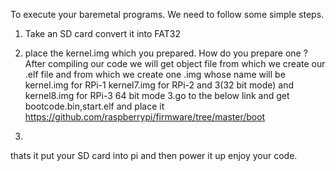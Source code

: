 To execute your baremetal programs. We need to follow some simple steps.
1. Take an SD card convert it into FAT32 
2. place the kernel.img which you prepared.
How do you prepare one ? 
After compiling our code we will get object file from which we create our .elf file and from which we create one .img 
whose name will be kernel.img for RPi-1 kernel7.img for RPi-2 and 3(32 bit mode) and kernel8.img for RPi-3 64 bit mode
3.go to the below link and get bootcode.bin,start.elf  and place it
https://github.com/raspberrypi/firmware/tree/master/boot

4. 

thats it put your SD card into pi and then power it up enjoy your code.
